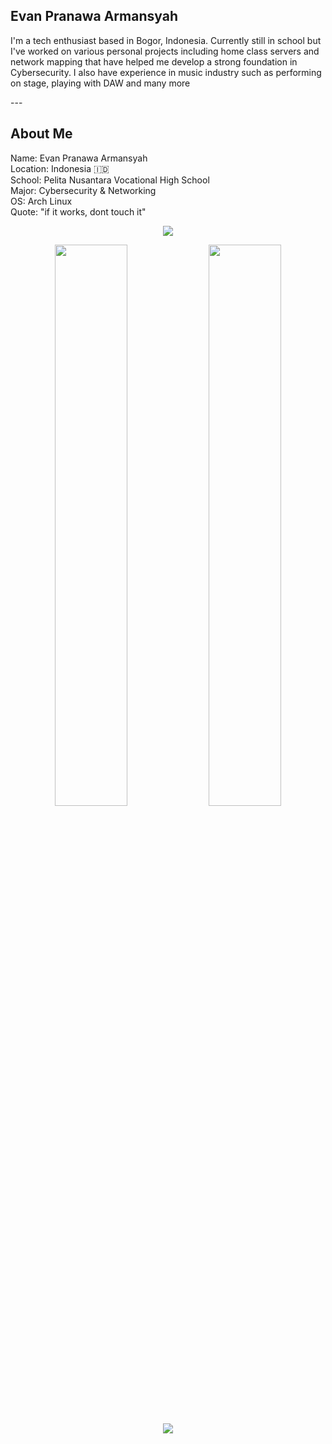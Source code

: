 
## Evan Pranawa Armansyah
<p>I'm a tech enthusiast based in Bogor, Indonesia. 
Currently still in school but I've worked on various personal projects including home class servers 
and network mapping that have helped me develop a strong foundation in 
Cybersecurity. I also have experience in music industry such as performing on stage, playing with DAW and many more</p>
---

## About Me
Name: Evan Pranawa Armansyah<br>
Location: Indonesia 🇮🇩  <br>
School: Pelita Nusantara Vocational High School  <br>
Major: Cybersecurity & Networking<br>
OS: Arch Linux<br>
Quote: "if it works, dont touch it"<br>

<p align="center"> 
  <img src="https://skillicons.dev/icons?i=html,css,js,vscode,git,github,arch" /> 
</p>

<p align="center"> 
  <img src="https://github-readme-stats.vercel.app/api?username=Evan52436&show_icons=true&theme=tokyonight&hide_border=true&bg_color=0d1117" width="48%"> 
  <img src="https://github-readme-streak-stats.herokuapp.com/?user=Evan52436&theme=tokyonight&hide_border=true&background=0d1117" width="48%"> 
</p>

<p align="center"> 
  <img src="https://github-profile-trophy.vercel.app/?username=Evan52436&theme=onedark&no-frame=true&row=1&column=6" /> 
</p>

<p align="center"> 
  <img src="https://github-readme-stats.vercel.app/api/top-langs/?username=unboiledpotato


